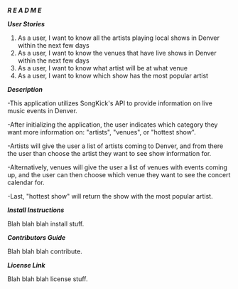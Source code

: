 ***R E A D M E***


***User Stories***

1. As a user, I want to know all the artists playing local shows in Denver within the next few days
2. As a user, I want to know the venues that have live shows in Denver within the next few days
3. As a user, I want to know what artist will be at what venue
4. As a user, I want to know which show has the most popular artist


***Description***

-This application utilizes SongKick's API to provide information on live music events in Denver.

-After initializing the application, the user indicates which category they want more information on: "artists", "venues", or "hottest show".

-Artists will give the user a list of artists coming to Denver, and from there the user than choose the artist they want to see show information for.

-Alternatively, venues will give the user a list of venues with events coming up, and the user can then choose which venue they want to see the concert calendar for.

-Last, "hottest show" will return the show with the most popular artist.


***Install Instructions***

Blah blah blah install stuff.

***Contributors Guide***

Blah blah blah contribute.

***License Link***

Blah blah blah license stuff.
